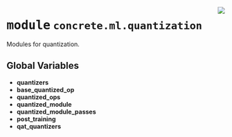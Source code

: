 <!-- markdownlint-disable -->

<a href="../../../src/concrete/ml/quantization/__init__.py#L0"><img align="right" style="float:right;" src="https://img.shields.io/badge/-source-cccccc?style=flat-square"></a>

# <kbd>module</kbd> `concrete.ml.quantization`

Modules for quantization.

## **Global Variables**

- **quantizers**
- **base_quantized_op**
- **quantized_ops**
- **quantized_module**
- **quantized_module_passes**
- **post_training**
- **qat_quantizers**
